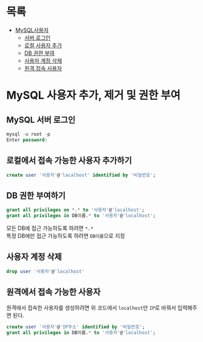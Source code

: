 # 목록
- [MySQL사용자](#mysql-사용자-추가-제거-및-권한-부여)
    - [서버 로그인](#mysql-서버-로그인)
    - [로컬 사용자 추가](#로컬에서-접속-가능한-사용자-추가하기)
    - [DB 권한 부여](#db-권한-부여하기)
    - [사용자 계정 삭제](#사용자-계정-삭제)
    - [원격 접속 사용자](#원격에서-접속-가능한-사용자)

# MySQL 사용자 추가, 제거 및 권한 부여
## MySQL 서버 로그인
``` SQL
mysql -u root -p
Enter password:
```

## 로컬에서 접속 가능한 사용자 추가하기
``` SQL
create user '사용자'@'lacalhost' identified by '비밀번호';
```

## DB 권한 부여하기
``` SQL
grant all privileges on *.* to '사용자'@'localhost';
grant all privileges in DB이름.* to '사용자'@'localhost';
```
모든 DB에 접근 가능하도록 하려면 `*.*`  
특정 DB에만 접근 가능하도록 하려면 `DB이름`으로 지정

## 사용자 계정 삭제
``` SQL
drop user '사용자'@'localhost'
```

## 원격에서 접속 가능한 사용자
원격에서 접속한 사용자를 생성하려면 위 코드에서 `localhost`만 `IP`로 바꿔서 입력해주면 된다.
``` SQL 
create user '사용자'@'IP주소' identified by '비밀번호';
grant all privileges in DB이름.* to '사용자'@'localhost';
```